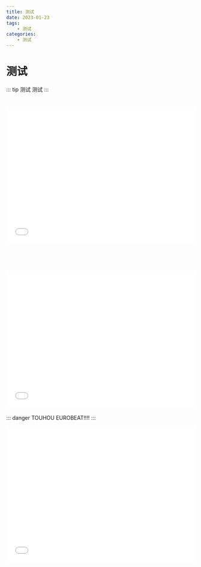 ```yaml
---
title: 测试
date: 2023-01-23
tags:
    - 测试    
categories:
    - 测试
---
```

# 测试
::: tip 测试
测试
:::

# <iframe src="//player.bilibili.com/player.html?aid=478235059&bvid=BV1ST411Z7Kb&high_quality=1" width="100%" height="360" frameborder="no" scrolling="no" allowfullscreen="allowfullscreen"> </iframe>
<br />

# <iframe src="//player.bilibili.com/player.html?aid=306345412&bvid=BV11A411978V&high_quality=1" width="100%" height="360" frameborder="no" scrolling="no" allowfullscreen="allowfullscreen"> </iframe>

::: danger
TOUHOU EUROBEAT!!!!
:::

<iframe src="//player.bilibili.com/player.html?aid=374165174&bvid=BV1Ho4y197oJ&high_quality=1" width="100%" height="360" frameborder="no" scrolling="no" allowfullscreen="allowfullscreen"> </iframe>